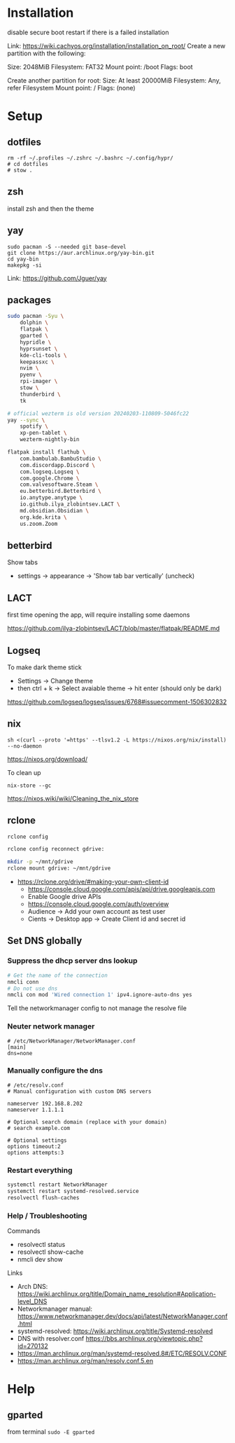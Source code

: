 # Installation


disable secure boot
restart if there is a failed installation



Link: https://wiki.cachyos.org/installation/installation_on_root/
Create a new partition with the following:

Size: 2048MiB
Filesystem: FAT32
Mount point: /boot
Flags: boot

Create another partition for root:
Size: At least 20000MiB
Filesystem: Any, refer Filesystem
Mount point: /
Flags: (none)

# Setup

## dotfiles

```shell
rm -rf ~/.profiles ~/.zshrc ~/.bashrc ~/.config/hypr/
# cd dotfiles
# stow .
````

## zsh

install zsh and then the theme

## yay

```shell
sudo pacman -S --needed git base-devel
git clone https://aur.archlinux.org/yay-bin.git
cd yay-bin
makepkg -si
```

Link: https://github.com/Jguer/yay

## packages

```sh
sudo pacman -Syu \
    dolphin \
    flatpak \
    gparted \
    hypridle \
    hyprsunset \
    kde-cli-tools \
    keepassxc \
    nvim \
    pyenv \
    rpi-imager \
    stow \
    thunderbird \
    tk

# official wezterm is old version 20240203-110809-5046fc22
yay --sync \
    spotify \
    xp-pen-tablet \
    wezterm-nightly-bin

flatpak install flathub \
    com.bambulab.BambuStudio \
    com.discordapp.Discord \
    com.logseq.Logseq \
    com.google.Chrome \
    com.valvesoftware.Steam \
    eu.betterbird.Betterbird \
    io.anytype.anytype \
    io.github.ilya_zlobintsev.LACT \
    md.obsidian.Obsidian \
    org.kde.krita \
    us.zoom.Zoom
```

## betterbird

Show tabs
- settings -> appearance -> 'Show tab bar vertically' (uncheck)

## LACT

first time opening the app, will require installing some daemons

https://github.com/ilya-zlobintsev/LACT/blob/master/flatpak/README.md

## Logseq

To make dark theme stick 

- Settings -> Change theme
- then ctrl + k -> Select avaiable theme -> hit enter (should only be dark)

https://github.com/logseq/logseq/issues/6768#issuecomment-1506302832


## nix

```shell
sh <(curl --proto '=https' --tlsv1.2 -L https://nixos.org/nix/install) --no-daemon
```

https://nixos.org/download/

To clean up

```shell
nix-store --gc
```

https://nixos.wiki/wiki/Cleaning_the_nix_store

## rclone

```sh
rclone config

rclone config reconnect gdrive:

mkdir -p ~/mnt/gdrive
rclone mount gdrive: ~/mnt/gdrive
```

- https://rclone.org/drive/#making-your-own-client-id
    - https://console.cloud.google.com/apis/api/drive.googleapis.com
    - Enable Google drive APIs
    - https://console.cloud.google.com/auth/overview
    - Audience -> Add your own account as test user
    - Cients -> Desktop app -> Create Client id and secret id


## Set DNS globally

### Suppress the dhcp server dns lookup

```sh
# Get the name of the connection
nmcli conn
# Do not use dns
nmcli con mod 'Wired connection 1' ipv4.ignore-auto-dns yes
```

Tell the networkmanager config to not manage the resolve file

### Neuter network manager

```
# /etc/NetworkManager/NetworkManager.conf
[main]
dns=none
```

### Manually configure the dns

```
# /etc/resolv.conf
# Manual configuration with custom DNS servers

nameserver 192.168.8.202
nameserver 1.1.1.1

# Optional search domain (replace with your domain)
# search example.com

# Optional settings
options timeout:2
options attempts:3
```

### Restart everything

```sh
systemctl restart NetworkManager
systemctl restart systemd-resolved.service
resolvectl flush-caches
```

### Help / Troubleshooting

Commands
- resolvectl status
- resolvectl show-cache
- nmcli dev show

Links
- Arch DNS: https://wiki.archlinux.org/title/Domain_name_resolution#Application-level_DNS
- Networkmanager manual: https://www.networkmanager.dev/docs/api/latest/NetworkManager.conf.html
- systemd-resolved: https://wiki.archlinux.org/title/Systemd-resolved
- DNS with resolver.conf https://bbs.archlinux.org/viewtopic.php?id=270132
- https://man.archlinux.org/man/systemd-resolved.8#/ETC/RESOLV.CONF
- https://man.archlinux.org/man/resolv.conf.5.en

# Help

## gparted

from terminal `sudo -E gparted`
